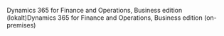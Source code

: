 <span data-ttu-id="6e9df-101">Dynamics 365 for Finance and Operations, Business edition (lokalt)</span><span class="sxs-lookup"><span data-stu-id="6e9df-101">Dynamics 365 for Finance and Operations, Business edition (on-premises)</span></span>
